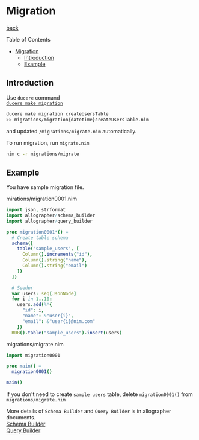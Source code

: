 Migration
===
[back](../README.md)

Table of Contents

<!--ts-->
   * [Migration](#migration)
      * [Introduction](#introduction)
      * [Example](#example)

<!-- Added by: jiro4989, at: 2020年  3月 30日 月曜日 08:19:28 JST -->

<!--te-->

## Introduction
Use `ducere` command  
[`ducere make migration`](./ducere.md#migration)

```sh
ducere make migration createUsersTable
>> migrations/migration{datetime}createUsersTable.nim
```
and updated `/migrations/migrate.nim` automatically.

To run migration, run `migrate.nim`
```sh
nim c -r migrations/migrate
```

## Example
You have sample migration file.

mirations/migration0001.nim
```nim
import json, strformat
import allographer/schema_builder
import allographer/query_builder

proc migration0001*() =
  # Create table schema
  schema([
    table("sample_users", [
      Column().increments("id"),
      Column().string("name"),
      Column().string("email")
    ])
  ])

  # Seeder
  var users: seq[JsonNode]
  for i in 1..10:
    users.add(%*{
      "id": i,
      "name": &"user{i}",
      "email": &"user{i}@nim.com"
    })
  RDB().table("sample_users").insert(users)
```

migrations/migrate.nim
```nim
import migration0001

proc main() =
  migration0001()

main()
```
If you don't need to create `sample users` table, delete `migration0001()` from `migrations/migrate.nim`

More details of `Schema Builder` and `Query Builder` is in allographer documents.  
[Schema Builder](https://github.com/itsumura-h/nim-allographer/blob/master/documents/schema_builder.md)  
[Query Builder](https://github.com/itsumura-h/nim-allographer/blob/master/documents/query_builder.md)
